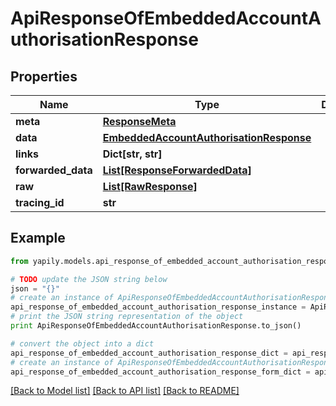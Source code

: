 # ApiResponseOfEmbeddedAccountAuthorisationResponse


## Properties

Name | Type | Description | Notes
------------ | ------------- | ------------- | -------------
**meta** | [**ResponseMeta**](ResponseMeta.md) |  | [optional] 
**data** | [**EmbeddedAccountAuthorisationResponse**](EmbeddedAccountAuthorisationResponse.md) |  | [optional] 
**links** | **Dict[str, str]** |  | [optional] 
**forwarded_data** | [**List[ResponseForwardedData]**](ResponseForwardedData.md) |  | [optional] 
**raw** | [**List[RawResponse]**](RawResponse.md) |  | [optional] 
**tracing_id** | **str** |  | [optional] 

## Example

```python
from yapily.models.api_response_of_embedded_account_authorisation_response import ApiResponseOfEmbeddedAccountAuthorisationResponse

# TODO update the JSON string below
json = "{}"
# create an instance of ApiResponseOfEmbeddedAccountAuthorisationResponse from a JSON string
api_response_of_embedded_account_authorisation_response_instance = ApiResponseOfEmbeddedAccountAuthorisationResponse.from_json(json)
# print the JSON string representation of the object
print ApiResponseOfEmbeddedAccountAuthorisationResponse.to_json()

# convert the object into a dict
api_response_of_embedded_account_authorisation_response_dict = api_response_of_embedded_account_authorisation_response_instance.to_dict()
# create an instance of ApiResponseOfEmbeddedAccountAuthorisationResponse from a dict
api_response_of_embedded_account_authorisation_response_form_dict = api_response_of_embedded_account_authorisation_response.from_dict(api_response_of_embedded_account_authorisation_response_dict)
```
[[Back to Model list]](../README.md#documentation-for-models) [[Back to API list]](../README.md#documentation-for-api-endpoints) [[Back to README]](../README.md)


